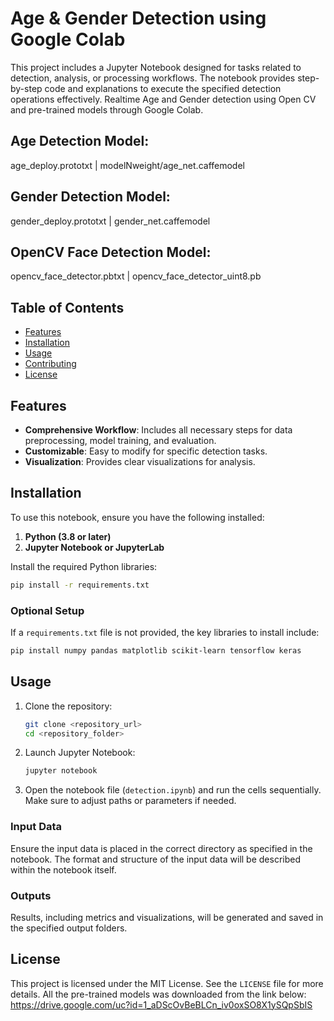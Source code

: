 # Age & Gender Detection using Google Colab
This project includes a Jupyter Notebook designed for tasks related to detection, analysis, or processing workflows. The notebook provides step-by-step code and explanations to execute the specified detection operations effectively. Realtime Age and Gender detection using Open CV and pre-trained models through Google Colab.

## Age Detection Model:
age_deploy.prototxt | modelNweight/age_net.caffemodel

## Gender Detection Model:
gender_deploy.prototxt | gender_net.caffemodel

## OpenCV Face Detection Model:
opencv_face_detector.pbtxt | opencv_face_detector_uint8.pb

## Table of Contents
- [Features](#features)
- [Installation](#installation)
- [Usage](#usage)
- [Contributing](#contributing)
- [License](#license)

## Features

- **Comprehensive Workflow**: Includes all necessary steps for data preprocessing, model training, and evaluation.
- **Customizable**: Easy to modify for specific detection tasks.
- **Visualization**: Provides clear visualizations for analysis.

## Installation

To use this notebook, ensure you have the following installed:

1. **Python (3.8 or later)**
2. **Jupyter Notebook or JupyterLab**

Install the required Python libraries:

```bash
pip install -r requirements.txt
```

### Optional Setup
If a `requirements.txt` file is not provided, the key libraries to install include:

```bash
pip install numpy pandas matplotlib scikit-learn tensorflow keras
```

## Usage

1. Clone the repository:
   ```bash
   git clone <repository_url>
   cd <repository_folder>
   ```

2. Launch Jupyter Notebook:
   ```bash
   jupyter notebook
   ```

3. Open the notebook file (`detection.ipynb`) and run the cells sequentially. Make sure to adjust paths or parameters if needed.

### Input Data
Ensure the input data is placed in the correct directory as specified in the notebook. The format and structure of the input data will be described within the notebook itself.

### Outputs
Results, including metrics and visualizations, will be generated and saved in the specified output folders.

## License
This project is licensed under the MIT License. See the `LICENSE` file for more details.
All the pre-trained models was downloaded from the link below: https://drive.google.com/uc?id=1_aDScOvBeBLCn_iv0oxSO8X1ySQpSbIS
